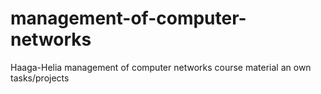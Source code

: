 # management-of-computer-networks
Haaga-Helia management of computer networks course material an own tasks/projects
